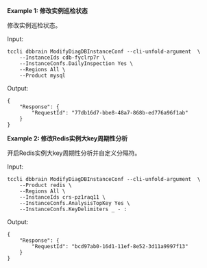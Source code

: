 **Example 1: 修改实例巡检状态**

修改实例巡检状态。

Input: 

```
tccli dbbrain ModifyDiagDBInstanceConf --cli-unfold-argument  \
    --InstanceIds cdb-fyclrp7r \
    --InstanceConfs.DailyInspection Yes \
    --Regions All \
    --Product mysql
```

Output: 
```
{
    "Response": {
        "RequestId": "77db16d7-bbe8-48a7-868b-ed776a96f1ab"
    }
}
```

**Example 2: 修改Redis实例大key周期性分析**

开启Redis实例大key周期性分析并自定义分隔符。

Input: 

```
tccli dbbrain ModifyDiagDBInstanceConf --cli-unfold-argument  \
    --Product redis \
    --Regions All \
    --InstanceIds crs-pz1raq11 \
    --InstanceConfs.AnalysisTopKey Yes \
    --InstanceConfs.KeyDelimiters _ - :
```

Output: 
```
{
    "Response": {
        "RequestId": "bcd97ab0-16d1-11ef-8e52-3d11a9997f13"
    }
}
```

